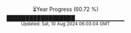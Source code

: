 <p align="center">
⏳Year Progress (60.72 %)<br>
██████████████████▁▁▁▁▁▁▁▁▁▁▁▁ <br>
<sub>Updated: Sat, 10 Aug 2024 06:03:04 GMT</sub>
</p>

